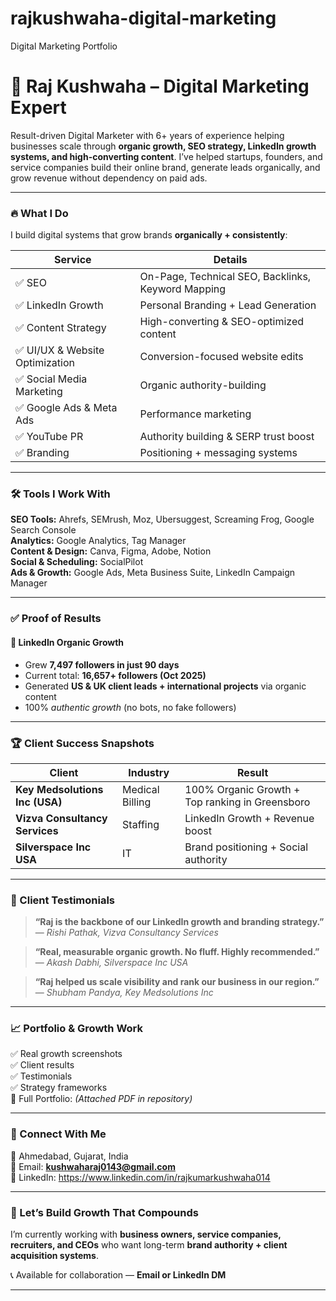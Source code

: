 # rajkushwaha-digital-marketing
Digital Marketing Portfolio
# 🚀 Raj Kushwaha – Digital Marketing Expert

Result-driven Digital Marketer with 6+ years of experience helping businesses scale through **organic growth, SEO strategy, LinkedIn growth systems, and high-converting content**. I’ve helped startups, founders, and service companies build their online brand, generate leads organically, and grow revenue without dependency on paid ads.

---

### 🔥 What I Do

I build digital systems that grow brands **organically + consistently**:

| Service | Details |
|---------|----------|
| ✅ SEO | On-Page, Technical SEO, Backlinks, Keyword Mapping |
| ✅ LinkedIn Growth | Personal Branding + Lead Generation |
| ✅ Content Strategy | High-converting & SEO-optimized content |
| ✅ UI/UX & Website Optimization | Conversion-focused website edits |
| ✅ Social Media Marketing | Organic authority-building |
| ✅ Google Ads & Meta Ads | Performance marketing |
| ✅ YouTube PR | Authority building & SERP trust boost |
| ✅ Branding | Positioning + messaging systems |

---

### 🛠 Tools I Work With

**SEO Tools:** Ahrefs, SEMrush, Moz, Ubersuggest, Screaming Frog, Google Search Console  
**Analytics:** Google Analytics, Tag Manager  
**Content & Design:** Canva, Figma, Adobe, Notion  
**Social & Scheduling:** SocialPilot  
**Ads & Growth:** Google Ads, Meta Business Suite, LinkedIn Campaign Manager  

---

### ✅ Proof of Results

#### 🚀 LinkedIn Organic Growth
- Grew **7,497 followers in just 90 days**  
- Current total: **16,657+ followers (Oct 2025)**  
- Generated **US & UK client leads + international projects** via organic content  
- 100% *authentic growth* (no bots, no fake followers)

---

### 🏆 Client Success Snapshots

| Client | Industry | Result |
|--------|----------|--------|
| **Key Medsolutions Inc (USA)** | Medical Billing | 100% Organic Growth + Top ranking in Greensboro |
| **Vizva Consultancy Services** | Staffing | LinkedIn Growth + Revenue boost |
| **Silverspace Inc USA** | IT | Brand positioning + Social authority |

---

### 💬 Client Testimonials

> **“Raj is the backbone of our LinkedIn growth and branding strategy.”**  
> — *Rishi Pathak, Vizva Consultancy Services*

> **“Real, measurable organic growth. No fluff. Highly recommended.”**  
> — *Akash Dabhi, Silverspace Inc USA*

> **“Raj helped us scale visibility and rank our business in our region.”**  
> — *Shubham Pandya, Key Medsolutions Inc*

---

### 📈 Portfolio & Growth Work

✅ Real growth screenshots  
✅ Client results  
✅ Testimonials  
✅ Strategy frameworks  
📎 Full Portfolio: *(Attached PDF in repository)*

---

### 🔗 Connect With Me

📍 Ahmedabad, Gujarat, India  
📩 Email: **kushwaharaj0143@gmail.com**  
🔗 LinkedIn: https://www.linkedin.com/in/rajkumarkushwaha014  

---

### 🚀 Let’s Build Growth That Compounds
I’m currently working with **business owners, service companies, recruiters, and CEOs** who want long-term **brand authority + client acquisition systems**.

📞 Available for collaboration — **Email or LinkedIn DM**

---
